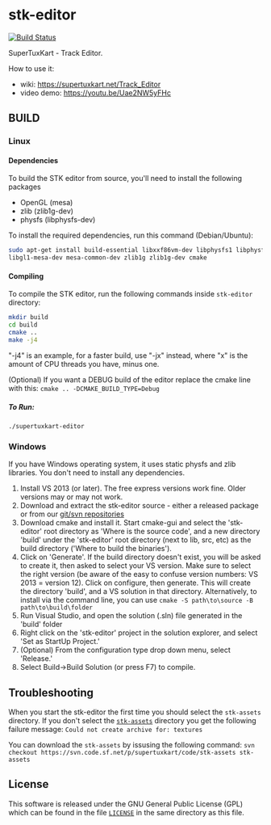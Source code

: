 # stk-editor

[![Build Status](https://travis-ci.org/supertuxkart/stk-editor.svg)](https://travis-ci.org/supertuxkart/stk-editor)

SuperTuxKart - Track Editor.

How to use it:

- wiki: <https://supertuxkart.net/Track_Editor>
- video demo: <https://youtu.be/Uae2NW5yFHc>

## BUILD

### Linux

#### Dependencies

To build the STK editor from source, you'll need to install the following packages

- OpenGL (mesa)
- zlib (zlib1g-dev)
- physfs (libphysfs-dev)

To install the required dependencies, run this command (Debian/Ubuntu):

```bash
sudo apt-get install build-essential libxxf86vm-dev libphysfs1 libphysfs-dev \
libgl1-mesa-dev mesa-common-dev zlib1g zlib1g-dev cmake
```

#### Compiling

To compile the STK editor, run the following commands inside `stk-editor` directory:

```bash
mkdir build
cd build
cmake ..
make -j4
```

"-j4" is an example, for a faster build, use "-jx" instead, where "x" is the amount of CPU threads you have, minus one.

(Optional) If you want a DEBUG build of the editor replace the cmake line with this:
```cmake .. -DCMAKE_BUILD_TYPE=Debug```

##### To Run:

`./supertuxkart-editor`

### Windows

If you have Windows operating system, it uses static physfs and zlib libraries. You don't need to install any dependencies.

1. Install VS 2013 (or later). The free express versions work fine. Older versions may or may not work.
2. Download and extract the stk-editor source - either a released package or from our [git/svn repositories](http://supertuxkart.sourceforge.net/Source_control)
3. Download cmake and install it. Start cmake-gui and select the 'stk-editor' root directory as 'Where is the source code', and a new directory 'build' under the 'stk-editor' root directory (next to lib, src, etc) as the build directory ('Where to build the binaries').
4. Click on 'Generate'. If the build directory doesn't exist, you will be asked to create it, then asked to select your VS version. Make sure to select the right version (be aware of the easy to confuse version numbers: VS 2013 = version 12). Click on configure, then generate. This will create the directory 'build', and a VS solution in that directory. Alternatively, to install via the command line, you can use `cmake -S path\to\source -B path\to\build\folder`
5. Run Visual Studio, and open the solution (.sln) file generated in the 'build' folder
6. Right click on the 'stk-editor' project in the solution explorer, and select 'Set as StartUp Project.'
7. (Optional) From the configuration type drop down menu, select 'Release.'
8. Select Build->Build Solution (or press F7) to compile.

## Troubleshooting

When you start the stk-editor the first time you should select the `stk-assets` directory.
If you don't select the [`stk-assets`](https://supertuxkart.net/Source_control) directory you get the following failure message:
```Could not create archive for: textures```

You can download the `stk-assets` by issusing the following command:
```svn checkout https://svn.code.sf.net/p/supertuxkart/code/stk-assets stk-assets```

## License

This software is released under the GNU General Public License (GPL) which
can be found in the file [`LICENSE`](LICENSE) in the same directory as this file.

